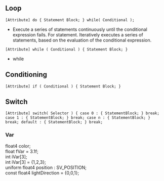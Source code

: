 
## Loop  
`[Attribute] do { Statement Block; } while( Conditional );` 
- Execute a series of statements continuously until the conditional expression fails. For statement.  Iteratively executes a series of statements, based on the evaluation of the conditional expression.    

`[Attribute] while ( Conditional ) { Statement Block; }` 
- while  
## Conditioning
`[Attribute] if ( Conditional ) { Statement Block; }`  




## Switch
`[Attribute] switch( Selector ) { case 0 : { StatementBlock; } break; case 1 : { StatementBlock; } break; case n : { StatementBlock; } break; default : { StatementBlock; } break;`


### Var

float4 color;  
float fVar = 3.1f;  
int iVar[3];  
int iVar[3] = {1,2,3};  
uniform float4 position : SV_POSITION;   
const float4 lightDirection = {0,0,1};  

